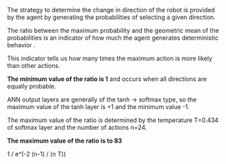 The strategy to determine the change in direction of the robot is provided by the agent by generating the probabilities of selecting a given direction.

The ratio between the maximum probability and the geometric mean of the probabilities is an indicator of how much the agent generates deterministic behavior .

This indicator tells us how many times the maximum action is more likely than other actions.

**The minimum value of the ratio is 1** and occurs when all directions are equally probable.

ANN output layers are generally of the tanh -> softmax type, so the maximum value of the tanh layer is +1 and the minimum value -1.

The maximum value of the ratio is determined by the temperature T=0.434 of softmax layer and the number of actions n=24.

**The maximum value of the ratio is to 83**

1 / e^(-2 (n-1) / (n T))


